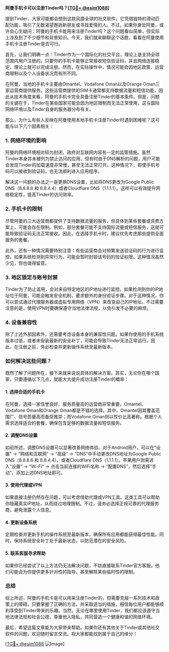 **阿曼手机卡可以注册Tinder吗？[[TG💪+ @esim1088](https://t.me/s/esim1088)]**

提到Tinder，大家可能都会想到这款风靡全球的社交软件。它凭借独特的滑动匹配功能，吸引了无数渴望邂逅新朋友或寻找爱情的人。不过，如果你身处阿曼，或许会心生疑问：阿曼的手机卡能用来注册Tinder吗？这个问题看似简单，但实际上涉及到了不少细节和背景知识。今天，我们就来聊聊这个话题，看看在阿曼使用手机卡注册Tinder是否可行。

首先，让我们明确一点：Tinder作为一个国际化的社交平台，理论上是支持全球范围内用户注册的。只要你的手机卡能够正常接收短信验证码，并且网络连接稳定，理论上就可以完成注册。然而，在实际操作中，情况可能会因地区政策、运营商限制以及个人设备状况而有所不同。

在阿曼，当地的手机卡主要由Omantel、Vodafone Oman以及Orange Oman三家运营商提供服务。这些运营商提供的SIM卡通常都支持数据流量和短信功能，因此从技术角度来看，阿曼的手机卡完全具备注册Tinder的基本条件。但是，问题的关键在于，Tinder在某些国家可能会因为地区限制而无法正常使用，这与国际网络环境以及Tinder自身的服务器分布有关。

那么，为什么有些人反映在阿曼使用本地手机卡注册Tinder时遇到困难呢？这可能与以下几个因素相关：

### **1. 网络环境的影响**
阿曼的网络环境相对较为封闭，政府对互联网内容有一定的监管措施。虽然Tinder本身并未被列为禁止访问的应用，但有时由于DNS解析的问题，用户可能会发现Tinder的加载速度非常慢，甚至无法正常打开。这种情况下，即使手机号码可以接收到验证码，也无法顺利进入应用程序。

解决这一问题的办法之一是更换DNS设置，比如将DNS更改为Google Public DNS（8.8.8.8 和 8.8.4.4）或者Cloudflare DNS（1.1.1.1）。这样可以有效提升网络稳定性，提高Tinder的访问效率。

### **2. 手机卡的限制**
尽管阿曼的三大运营商都提供了支持数据流量的服务，但具体到某些套餐或资费方案上，可能会存在限制。例如，部分套餐可能不支持国际流量或短信服务，这就可能导致验证码无法正常接收。因此，在选择手机卡时，建议优先考虑那些提供全面服务的套餐。

此外，还有一种情况需要特别注意：有些运营商会对频繁发送验证码的行为进行监控。如果系统检测到异常行为，可能会暂时封锁该号码的验证权限。这种情况虽然少见，但也值得留意。

### **3. 地区锁定与账号封禁**
Tinder为了防止滥用，会对来自特定地区的IP地址进行监控。如果检测到你的IP地址位于阿曼，可能会触发安全机制，要求额外的身份验证步骤。对于这种情况，你可以尝试通过代理服务器或虚拟专用网络（VPN）来改变自己的IP地址。不过需要注意的是，使用VPN时要确保遵守当地法律法规，以免引发不必要的麻烦。

### **4. 设备兼容性**
除了上述外部因素外，还需要考虑设备本身的兼容性问题。如果你使用的手机系统版本过低，或者未安装最新的安全补丁，可能会导致Tinder无法正常运行。因此，在注册之前，务必检查并更新操作系统至最新版本。

### **如何解决这些问题？**

既然了解了问题所在，接下来就来说说具体的解决方案。其实，无论你在哪个国家，只要遵循以下几点，就能大大提升成功注册Tinder的概率：

#### **1. 选择合适的手机卡**
在阿曼，选择一家信誉良好、服务质量高的运营商非常重要。Omantel、Vodafone Oman和Orange Oman都是不错的选择。其中，Omantel因其覆盖范围广、信号质量高而备受推崇；而Vodafone Oman则以性价比高著称。根据个人需求选择适合的套餐，确保包含足够的数据流量和短信服务。

#### **2. 调整DNS设置**
如前所述，调整DNS设置可以显著改善网络体验。对于Android用户，可以在“设置” -> “网络和互联网” -> “高级” -> “DNS”中手动更改DNS地址为Google Public DNS（8.8.8.8 和 8.8.4.4），或者Cloudflare DNS（1.1.1.1）。苹果用户则需进入“设置” -> “Wi-Fi” -> 点击当前连接的WiFi名称 -> “配置DNS”，然后选择“手动”，添加上述DNS地址即可。

#### **3. 使用代理或VPN**
如果直接注册仍然存在问题，可以考虑借助代理或VPN工具。这类工具可以帮助你隐藏真实IP地址，从而绕过地理限制。不过，请务必选择正规可靠的代理服务商，避免泄露个人信息。

#### **4. 更新设备系统**
定期检查并更新手机的操作系统至最新版本，确保所有应用都能获得最佳性能。同时，保持系统安全补丁处于最新状态，以防范潜在的安全风险。

#### **5. 联系客服寻求帮助**
如果你已经尝试了以上方法仍无法解决问题，不妨直接联系Tinder官方客服。他们可能会为你提供更多针对性的指导，甚至解除某些临时性的限制。

### **总结**

综上所述，阿曼的手机卡是可以用来注册Tinder的，但需要克服一系列技术和政策上的障碍。只要掌握了正确的方法，并采取适当的措施，相信每位用户都能够顺利享受到Tinder带来的乐趣。当然，无论在哪里使用Tinder，我们都应该遵守当地法律法规和社会公德，尊重他人隐私，共同营造一个健康和谐的网络环境。

最后，希望这篇文章能为大家带来帮助。如果你还有其他关于Tinder或其他社交软件的问题，欢迎随时留言交流。祝大家都能找到属于自己的缘分！

[[TG💪+ @esim1088](https://t.me/s/esim1088) ![Image](https://i.postimg.cc/4NQfJmqS/Snipaste-2025-05-13-00-14-12.png)]